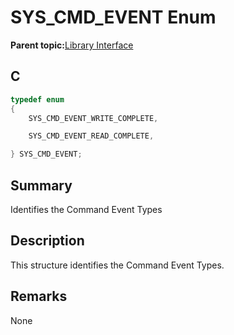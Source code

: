 # SYS\_CMD\_EVENT Enum

**Parent topic:**[Library Interface](GUID-F1DBA6FA-9373-4832-9CD9-BDC0B227003B.md)

## C

```c
typedef enum
{
    SYS_CMD_EVENT_WRITE_COMPLETE,

    SYS_CMD_EVENT_READ_COMPLETE,

} SYS_CMD_EVENT;

```

## Summary

Identifies the Command Event Types

## Description

This structure identifies the Command Event Types.

## Remarks

None

